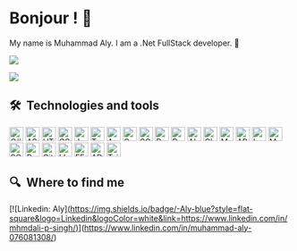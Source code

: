 
# Bonjour ! 🥖

My name is Muhammad Aly. I am a .Net FullStack developer. 🥐

![](https://user-images.githubusercontent.com/507615/90595977-95e70e80-e220-11ea-864a-6a61adaff212.png)

![](https://visitor-badge.glitch.me/badge?page_id=afc163.afc163)


## 🛠  Technologies and tools

<a name="learning-now"></a>


[<img src="https://img.shields.io/badge/C%23-2396ED?logo=CSharp&logoColor=white" alt="C# logo" title="C# Developer" height="25" />](#)
[<img src="https://img.shields.io/badge/ASP.NET_Core-512BD4?logo=ASP.NET&logoColor=white" alt="ASP.NET Core logo" title="ASP.NET Core Developer" height="25" />](#)
[<img src="https://img.shields.io/badge/HTML-E34F26?logo=HTML5&logoColor=white" alt="HTML logo" title="HTML Developer" height="25" />](#)
[<img src="https://img.shields.io/badge/CSS-1572B6?logo=CSS3&logoColor=white" alt="CSS logo" title="CSS Developer" height="25" />](#)
[<img src="https://img.shields.io/badge/JavaScript-F7DF1E?logo=JavaScript&logoColor=black" alt="JavaScript logo" title="JavaScript Developer" height="25" />](#)
[<img src="https://img.shields.io/badge/TypeScript-3178C6?logo=TypeScript&logoColor=white" alt="TypeScript logo" title="TypeScript Developer" height="25" />](#)
[<img src="https://img.shields.io/badge/Angular-DD0031?logo=Angular&logoColor=white" alt="Angular logo" title="Angular Developer" height="25" />](#)
[<img src="https://img.shields.io/badge/OOP-000000?logo=Java&logoColor=white" alt="OOP logo" title="Object-Oriented Programming" height="25" />](#)
[<img src="https://img.shields.io/badge/SOLID-4B4B4B?logo=Java&logoColor=white" alt="SOLID principles logo" title="SOLID Principles" height="25" />](#)
[<img src="https://img.shields.io/badge/Design_Patterns-6F6F6F?logo=Java&logoColor=white" alt="Design Patterns" title="Design Patterns" height="25" />](#)
[<img src="https://img.shields.io/badge/Data_Structures-FF9E0A?logo=Python&logoColor=white" alt="Data Structures" title="Data Structures" height="25" />](#)
[<img src="https://img.shields.io/badge/Algorithms-5E5E5E?logo=Java&logoColor=white" alt="Algorithms" title="Algorithms" height="25" />](#)
[<img src="https://img.shields.io/badge/Clean_Architecture-0082B3?logo=Java&logoColor=white" alt="Clean Architecture" title="Clean Architecture" height="25" />](#)
[<img src="https://img.shields.io/badge/MVC-0074CC?logo=Java&logoColor=white" alt="MVC logo" title="MVC" height="25" />](#)
[<img src="https://img.shields.io/badge/APIs_Integration-4D90FE?logo=Postman&logoColor=white" alt="APIs Integration logo" title="APIs Integration" height="25" />](#)
[<img src="https://img.shields.io/badge/Local_Database-0066CC?logo=Microsoft-SQL-Server&logoColor=white" alt="Local Database logo" title="Local Database" height="25" />](#)
[<img src="https://img.shields.io/badge/MS_SQL_Server-CC2927?logo=Microsoft-SQL-Server&logoColor=white" alt="MS SQL Server logo" title="MS SQL Server" height="25" />](#)
[<img src="https://img.shields.io/badge/SQLite-003B57?logo=SQLite&logoColor=white" alt="SQLite logo" title="SQLite" height="25" />](#)
[<img src="https://img.shields.io/badge/Payments_Integration-4E7C7B?logo=Stripe&logoColor=white" alt="Payments Integration logo" title="Payments Integration" height="25" />](#)
[<img src="https://img.shields.io/badge/Git-F05032?logo=Git&logoColor=white" alt="Git logo" title="Version Control" height="25" />](#)
[<img src="https://img.shields.io/badge/LINQ-006400?logo=Microsoft&logoColor=white" alt="LINQ logo" title="LINQ" height="25" />](#)
[<img src="https://img.shields.io/badge/EF_Core-7C8F7D?logo=Entity-Framework&logoColor=white" alt="EF Core logo" title="EF Core" height="25" />](#)
[<img src="https://img.shields.io/badge/ADO.Net-0076D3?logo=Microsoft&logoColor=white" alt="ADO.Net logo" title="ADO.Net" height="25" />](#)
[<img src="https://img.shields.io/badge/TailwindCss_-DD0031?logo=TailwindCss&logoColor=white" alt="TailwindCss logo" title="TailwindCSS Developer" height="25" />](#)









## 🔍  Where to find me

[![Linkedin: Aly][(https://img.shields.io/badge/-Aly-blue?style=flat-square&logo=Linkedin&logoColor=white&link=https://www.linkedin.com/in/mhmdali-p-singh/)](https://www.linkedin.com/in/mhmd-ali-076081308)](https://www.linkedin.com/in/muhammad-aly-076081308/)


[tech_tools_anchor]: #bonjour--
[learning_now_anchor]: #learning-now
[learning_next_anchor]: #learning-next
